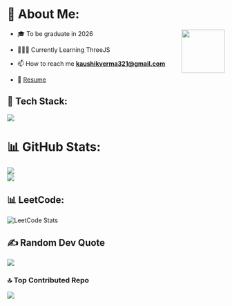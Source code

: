 # 💫 About Me:
  <img align="right" src="https://i.imgur.com/iXuL1HG.png" style="height: 100px; float:right">

- 🎓 To be graduate in 2026
  
- 👨🏻‍💻 Currently Learning ThreeJS

- 📫 How to reach me **kaushikverma321@gmail.com**

- 📃 <a href="https://drive.google.com/file/d/19CYHl1YSPgS_pTlicT2MvM5SX8UpfwVP/view?usp=drive_link">Resume</a> 

## 🚀 Tech Stack:
<div>
<img src="https://skillicons.dev/icons?i=bootstrap,docker,c,cpp,css,docker,express,github,git,html,js,java,mongodb,nextjs,nodejs,npm,postman,py,react,tailwind" />
</div>


# 📊 GitHub Stats:

![](https://github-readme-streak-stats.herokuapp.com/?user=kaushik-2318&theme=dark&hide_border=false)<br/>
![](https://github-readme-stats.vercel.app/api/top-langs/?username=kaushik-2318&theme=dark&hide_border=false&include_all_commits=true&count_private=true&layout=compact)<br/>

## 📊 LeetCode:

![LeetCode Stats](https://leetcode.card.workers.dev/Kaushik_2318?theme=dark&font=baloo&extension=null)

## ✍️ Random Dev Quote

![](https://quotes-github-readme.vercel.app/api?type=horizontal&theme=radical)

### 🔝 Top Contributed Repo

![](https://github-contributor-stats.vercel.app/api?username=kaushik-2318&limit=5&theme=dark&combine_all_yearly_contributions=true)

